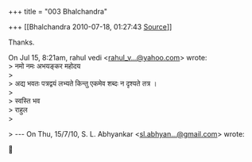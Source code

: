 +++
title = "003 Bhalchandra"

+++
[[Bhalchandra	2010-07-18, 01:27:43 [Source](https://groups.google.com/g/samskrita/c/rmf1DiLpQYg)]]



Thanks.

On Jul 15, 8:21am, rahul vedi \<[rahul_v...@yahoo.com]()\> wrote:  
\> नमो नमः अभयङ्कर महोदय  
\>   
\> अद्य भवतः पत्रद्वयं लभ्यते किन्तु एकमेव शब्दः न दृश्यते तत्र ।  
\>   
\> स्वस्ति भव  
\> राहुल  
\>  

\> --- On Thu, 15/7/10, S. L. Abhyankar \<[sl.abhyan...@gmail.com]()\> wrote:



